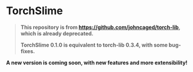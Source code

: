 # TorchSlime

> **This repository is from https://github.com/johncaged/torch-lib, which is already deprecated.**
>
> **TorchSlime 0.1.0 is equivalent to torch-lib 0.3.4, with some bug-fixes.**

**A new version is coming soon, with new features and more extensibility!**
